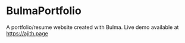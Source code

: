 # BulmaPortfolio
A portfolio/resume  website created with Bulma. Live demo available at https://ajith.page
